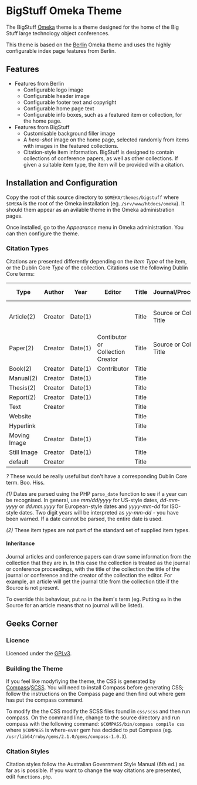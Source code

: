 # BigStuff Omeka Theme

The BigStuff [Omeka](http://omeka.org/) theme is a theme designed for the home of the Big Stuff large technology
object conferences.

This theme is based on the [Berlin](https://github.com/omeka/theme-berlin) Omeka theme and
uses the highly configurable index page features from Berlin.

## Features

* Features from Berlin
    * Configurable logo image
    * Configurable header image
    * Configurable footer text and copyright
    * Configurable home page text
    * Configurable info boxes, such as a featured item or collection, for the home page.
* Features from BigStuff
    * Customisable background filler image
    * A *hero-shot* image on the home page, selected randomly from items with images in the featured collections.
    * Citation-style item information. BigStuff is designed to contain collections of conference papers, as well as
    other collections. If given a suitable item type, the item will be provided with a citation.

## Installation and Configuration

Copy the root of this source directory to `$OMEKA/themes/bigstuff` where `$OMEKA` is the root of the Omeka installation
(eg. `/srv/www/htdocs/omeka`).
It should them appear as an avilable theme in the Omeka administration pages.

Once installed, go to the *Appearance* menu in Omeka administration.
You can then configure the theme.

### Citation Types

Citations are presented differently depending on the *Item Type* of the item, or the Dublin Core *Type* of the collection.
Citations use the following Dublin Core terms:

| Type | Author | Year | Editor | Title | Journal/Proceedings | Publisher | Location | Pages | Volume | Number | Date | Institution | Document Number | URL |
| ---- | ------ | ---- | ------ | ----- | ------------------- | --------- | -------- | ----- | ------ | ------ | ---- | ----------- | --------------- | --- |
| Article(2) | Creator | Date(1) | | Title | Source or Collection Title | Publisher or Collection Publisher | ? | ? | ? | ? | | | | |
| Paper(2) | Creator | Date(1) | Contibutor or Collection Creator | Title | Source or Collection Title | Publisher or Collection Publisher | ? | ? | ? | ? | Date | | | |
| Book(2) | Creator | Date(1) | Contributor | Title |  | Publisher | ? | | ? | | | | | |
| Manual(2) | Creator | Date(1) | | Title |  |  | | | | | | Source | Identifier | |
| Thesis(2) | Creator | Date(1) | | Title |  |  | ? | | | | | Source | Identifier | |
| Report(2) | Creator | Date(1) | | Title |  |  | | | | | | Source | Identifier | |
| Text | Creator |  | | Title |  | Publisher | | | | | Date |  | | |
| Website |  |  | | Title |  |  | | | | | Date |  | | Source |
| Hyperlink |  |  | | Title |  |  | | | | | Date |  | | Source |
| Moving Image | Creator | Date(1) | | Title |  |  | | | | |  |  | |  |
| Still Image | Creator | Date(1) | | Title |  |  | | | | |  |  | |  |
| default | Creator | | | Title | | Publisher | | | | | Date | Source | Identfier | |


*?* These would be really useful but don't have a corresponding Dublin Core term. Boo. Hiss.

*(1)* Dates are parsed using the PHP `parse_date` function to see if a year can be recognised. In general, use
*mm/dd/yyyy* for US-style dates, *dd-mm-yyyy* or *dd.mm.yyyy* for European-style dates and *yyyy-mm-dd* for ISO-style dates.
Two digit years will be interpreted as *yy-mm-dd* - you have been warned. If a date cannot be parsed, the entire date is used.

*(2)* These item types are not part of the standard set of supplied item types.

#### Inheritance

Journal articles and conference papers can draw some information from the collection that they are in.
In this case the collection is treated as the journal or conference proceedings, with the title of the collection
the title of the journal or conference and the creator of the collection the editor.
For example, an article will get the journal title from the collection title if the Source is not present.

To override this behaviour, put `na` in the item's term (eg. Putting `na` in the Source for an article
means that no journal will be listed).

## Geeks Corner

### Licence

Licenced under the [GPLv3](http://www.gnu.org/licenses/gpl-3.0.en.html).

### Building the Theme

If you feel like modyfiying the theme, the CSS is generated by [Compass](http://compass-style.org/)/[SCSS](http://sass-lang.com/).
You will need to install Compass before generating CSS; follow the instructions on the
Compass page and then find out where gem has put the compass command.

To modify the the CSS modify the SCSS files found in `css/scss` and then run compass.
On the command line, change to the source directory and run compass with the following command:
`$COMPASS/bin/compass compile css` where `$COMPASS` is where-ever gem has decided to put Compass
(eg. `/usr/lib64/ruby/gems/2.1.0/gems/compass-1.0.3`).

### Citation Styles

Citation styles follow the Australian Government Style Manual (6th ed.) as far
as is possible.
If you want to change the way citations are presented, edit `functions.php`.
